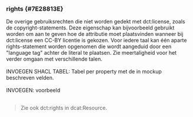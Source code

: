 ### rights {#7E28813E}
De overige gebruiksrechten die niet worden gedekt met <span style='background-color: #clear;'>dct:license</span>, zoals de copyright-statements. Deze eigenschap kan bijvoorbeeld gebruikt worden om aan te geven hoe de attributie moet plaatsvinden wanneer bij <span style='background-color: #clear;'>dct:license</span> een CC-BY licentie is gekozen.
Voor iedere taal kan één aparte rights-statement worden opgenomen die wordt aangeduid door een "language tag" achter de literal te plaatsen. Zie meertaligheid voor het verder omgaan met verschillende talen.
<br/>
<br/>
INVOEGEN SHACL TABEL: Tabel per property met de in mockup beschreven velden.
<br/>
<br/>
INVOEGEN: voorbeeld
<br/>
<br/>
<blockquote><p id='340279E7'>Zie ook <span style='background-color: #clear;'>dct:rights</span> in <span style='background-color: #clear;'>dcat:Resource</span>.</blockquote>

